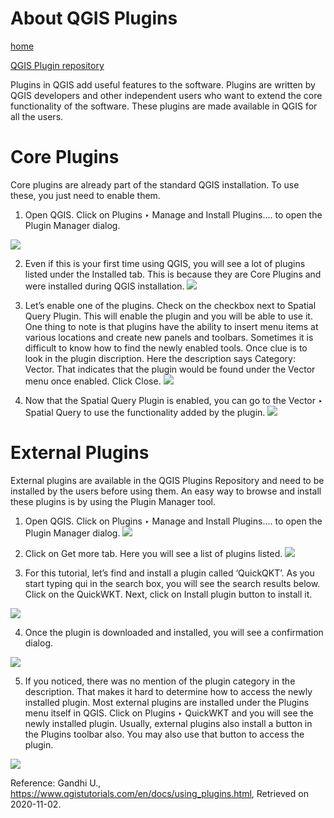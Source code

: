 # About QGIS Plugins

[home](../README.md)

[QGIS Plugin repository](https://plugins.qgis.org/)

Plugins in QGIS add useful features to the software. Plugins are written by QGIS developers and other independent users who want to extend the core functionality of the software. These plugins are made available in QGIS for all the users.

# Core Plugins

Core plugins are already part of the standard QGIS installation. To use these, you just need to enable them.

  1. Open QGIS. Click on Plugins ‣ Manage and Install Plugins.... to open the Plugin Manager dialog.
 
 
 ![](https://www.qgistutorials.com/en/_images/1195.png)
  
  2. Even if this is your first time using QGIS, you will see a lot of plugins listed under the Installed tab. This is because they are Core Plugins and were installed during QGIS installation.
![](https://www.qgistutorials.com/en/_images/2151.png)

  3. Let’s enable one of the plugins. Check on the checkbox next to Spatial Query Plugin. This will enable the plugin and you will be able to use it. One thing to note is that plugins have the ability to insert menu items at various locations and create new panels and toolbars. Sometimes it is difficult to know how to find the newly enabled tools. Once clue is to look in the plugin discription. Here the description says Category: Vector. That indicates that the plugin would be found under the Vector menu once enabled. Click Close.
  ![](https://www.qgistutorials.com/en/_images/384.png)
  
  4. Now that the Spatial Query Plugin is enabled, you can go to the Vector ‣ Spatial Query to use the functionality added by the plugin.
  ![](https://www.qgistutorials.com/en/_images/462.png)
  # External Plugins
  External plugins are available in the QGIS Plugins Repository and need to be installed by the users before using them. An easy way to browse and install these plugins is by using the Plugin Manager tool.
  1. Open QGIS. Click on Plugins ‣ Manage and Install Plugins.... to open the Plugin Manager dialog.
  ![](https://www.qgistutorials.com/en/_images/563.png)
  
  2. Click on Get more tab. Here you will see a list of plugins listed.
  ![](https://www.qgistutorials.com/en/_images/660.png)
  
  3. For this tutorial, let’s find and install a plugin called ‘QuickQKT’. As you start typing qui in the search box, you will see the search results below. Click on the QuickWKT. Next, click on Install plugin button to install it.
 
 
 ![](https://www.qgistutorials.com/en/_images/759.png)
  
  4. Once the plugin is downloaded and installed, you will see a confirmation dialog.
  
  
  ![](https://www.qgistutorials.com/en/_images/857.png)
  
  5. If you noticed, there was no mention of the plugin category in the description. That makes it hard to determine how to access the newly installed plugin. Most external plugins are installed under the Plugins menu itself in QGIS. Click on Plugins ‣ QuickWKT and you will see the newly installed plugin. Usually, external plugins also install a button in the Plugins toolbar also. You may also use that button to access the plugin.
  
  
  ![](https://www.qgistutorials.com/en/_images/956.png)
  
  
  Reference: Gandhi U., https://www.qgistutorials.com/en/docs/using_plugins.html, Retrieved on 2020-11-02.
